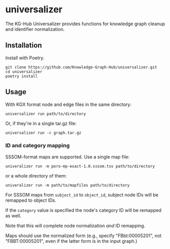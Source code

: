 # universalizer

The KG-Hub Universalizer provides functions for knowledge graph cleanup and identifier normalization.

## Installation

Install with Poetry.
```
git clone https://github.com/Knowledge-Graph-Hub/universalizer.git
cd universalizer
poetry install
```

## Usage

With KGX format node and edge files in the same directory:

```
universalizer run path/to/directory
```

Or, if they're in a single tar.gz file:

```
universalizer run -c graph.tar.gz
```

### ID and category mapping

SSSOM-format maps are supported. Use a single map file:

```
univeralizer run -m poro-mp-exact-1.0.sssom.tsv path/to/directory
```

or a whole directory of them:

```
univeralizer run -m path/to/mapfiles path/to/directory
```

For SSSOM maps from `subject_id` to `object_id`, subject node IDs will be remapped to object IDs.

If the `category` value is specified the node's category ID will be remapped as well.

Note that this will complete node normalization *and* ID remapping.

Maps should use the normalized form (e.g., specify "FBbt:00005201", not "FBBT:00005201", even if the latter form is in the input graph.)
